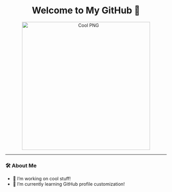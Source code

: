 <h1 align="center">Welcome to My GitHub 👋</h1>

<p align="center">
  <img src="https://logos-world.net/wp-content/uploads/2020/11/GitHub-Logo.png" alt="Cool PNG" width="400"/>
</p>

---

### 🛠 About Me
- 🔭 I’m working on cool stuff!
- 🌱 I’m currently learning GitHub profile customization!
